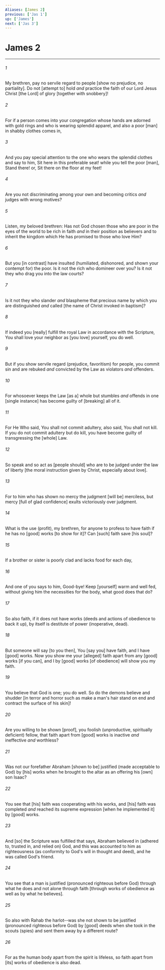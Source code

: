 ```yaml
---
Aliases: [James 2]
previous: ['Jas 1']
up: ['James']
next: ['Jas 3']
---
```

# James 2

***














###### 1 






My brethren, pay no servile regard to people [show no prejudice, no partiality]. Do not [attempt to] hold _and_ practice the faith of our Lord Jesus Christ [the Lord] of glory [together with snobbery]! 













###### 2 






For if a person comes into your congregation whose hands are adorned with gold rings and who is wearing splendid apparel, and also a poor [man] in shabby clothes comes in, 













###### 3 






And you pay special attention to the one who wears the splendid clothes and say to him, Sit here in this preferable seat! while you tell the poor [man], Stand there! or, Sit there on the floor at my feet! 













###### 4 






Are you not discriminating among your own and becoming critics _and_ judges with wrong motives? 













###### 5 






Listen, my beloved brethren: Has not God chosen those who are poor in the eyes of the world to be rich in faith _and_ in their position as believers and to inherit the kingdom which He has promised to those who love Him? 













###### 6 






But you [in contrast] have insulted (humiliated, dishonored, and shown your contempt for) the poor. Is it not the rich who domineer over you? Is it not they who drag you into the law courts? 













###### 7 






Is it not they who slander _and_ blaspheme that precious name by which you are distinguished _and_ called [the name of Christ invoked in baptism]? 













###### 8 






If indeed you [really] fulfill the royal Law in accordance with the Scripture, You shall love your neighbor as [you love] yourself, you do well. 













###### 9 






But if you show servile regard (prejudice, favoritism) for people, you commit sin and are rebuked _and_ convicted by the Law as violators _and_ offenders. 













###### 10 






For whosoever keeps the Law [as a] whole but stumbles _and_ offends in one [single instance] has become guilty of [breaking] all of it. 













###### 11 






For He Who said, You shall not commit adultery, also said, You shall not kill. If you do not commit adultery but do kill, you have become guilty of transgressing the [whole] Law. 













###### 12 






So speak and so act as [people should] who are to be judged under the law of liberty [the moral instruction given by Christ, especially about love]. 













###### 13 






For to him who has shown no mercy the judgment [will be] merciless, but mercy [full of glad confidence] exults victoriously over judgment. 













###### 14 






What is the use (profit), my brethren, for anyone to profess to have faith if he has no [good] works [to show for it]? Can [such] faith save [his soul]? 













###### 15 






If a brother or sister is poorly clad and lacks food for each day, 













###### 16 






And one of you says to him, Good-bye! Keep [yourself] warm and well fed, without giving him the necessities for the body, what good does that do? 













###### 17 






So also faith, if it does not have works (deeds and actions of obedience to back it up), by itself is destitute of power (inoperative, dead). 













###### 18 






But someone will say [to you then], You [say you] have faith, and I have [good] works. Now you show me your [alleged] faith apart from any [good] works [if you can], and I by [good] works [of obedience] will show you my faith. 













###### 19 






You believe that God is one; you do well. So do the demons believe and shudder [in terror and horror such as make a man's hair stand on end and contract the surface of his skin]! 













###### 20 






Are you willing to be shown [proof], you foolish (unproductive, spiritually deficient) fellow, that faith apart from [good] works is inactive _and_ ineffective _and_ worthless? 













###### 21 






Was not our forefather Abraham [shown to be] justified (made acceptable to God) by [his] works when he brought to the altar as an offering his [own] son Isaac? 













###### 22 






You see that [his] faith was cooperating with his works, and [his] faith was completed _and_ reached its supreme expression [when he implemented it] by [good] works. 













###### 23 






And [so] the Scripture was fulfilled that says, Abraham believed in (adhered to, trusted in, and relied on) God, and this was accounted to him as righteousness (as conformity to God's will in thought and deed), and he was called God's friend. 













###### 24 






You see that a man is justified (pronounced righteous before God) through what he does and not alone through faith [through works of obedience as well as by what he believes]. 













###### 25 






So also with Rahab the harlot--was she not shown to be justified (pronounced righteous before God) by [good] deeds when she took in the scouts (spies) and sent them away by a different route? 













###### 26 






For as the human body apart from the spirit is lifeless, so faith apart from [its] works of obedience is also dead.
